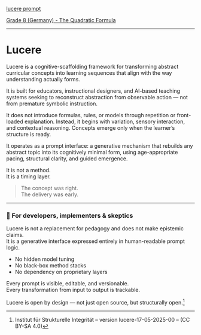 [lucere prompt](./lucere-prompt.txt)

[Grade 8 (Germany) - The Quadratic Formula](./Mitternacht_Lucere%20-%20Grade%208%20(Germany)%20-%20The%20Quadratic%20Formula.pdf)

---

# Lucere

Lucere is a cognitive-scaffolding framework for transforming abstract curricular concepts into learning sequences that align with the way understanding actually forms.

It is built for educators, instructional designers, and AI-based teaching systems seeking to reconstruct abstraction from observable action — not from premature symbolic instruction.

It does not introduce formulas, rules, or models through repetition or front-loaded explanation. Instead, it begins with variation, sensory interaction, and contextual reasoning. Concepts emerge only when the learner’s structure is ready.

It operates as a prompt interface: a generative mechanism that rebuilds any abstract topic into its cognitively minimal form, using age-appropriate pacing, structural clarity, and guided emergence.

It is not a method.  
It is a timing layer.

> The concept was right.  
> The delivery was early.

---

### 🧰 For developers, implementers & skeptics

Lucere is not a replacement for pedagogy and does not make epistemic claims.  
It is a generative interface expressed entirely in human-readable prompt logic.

- No hidden model tuning  
- No black-box method stacks  
- No dependency on proprietary layers

Every prompt is visible, editable, and versionable.  
Every transformation from input to output is trackable.

Lucere is open by design — not just open source, but structurally open.[^1]

[^1]: Institut für Strukturelle Integrität – version lucere-17-05-2025-00 – (CC BY-SA 4.0)
